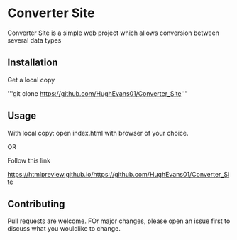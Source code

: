 # Converter  Site

Converter Site is a simple web project which allows conversion between several data types

## Installation

Get a local copy

'''git clone https://github.com/HughEvans01/Converter_Site'''

## Usage

With local copy: open index.html with browser of your choice.

OR

Follow this link

https://htmlpreview.github.io/https://github.com/HughEvans01/Converter_Site

## Contributing

Pull requests are welcome. FOr major changes, please open an issue first to discuss what you wouldlike to change.
